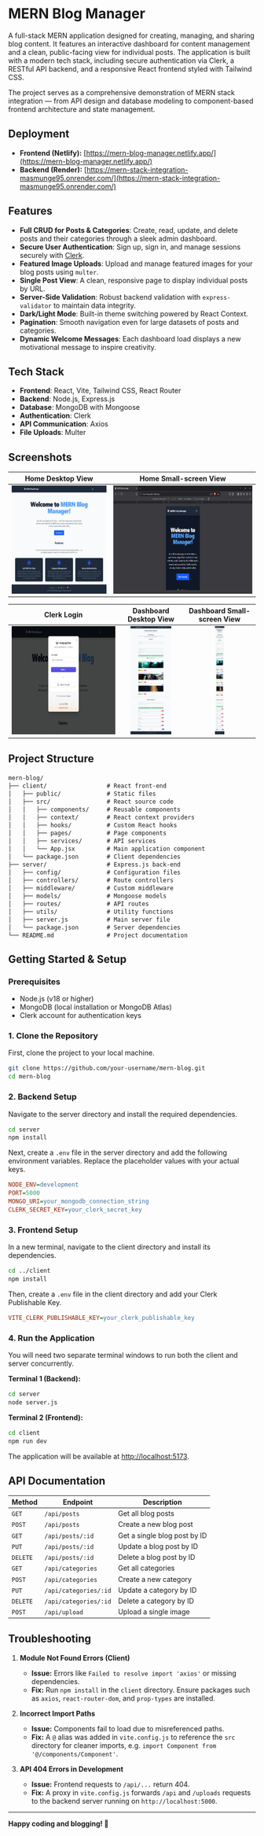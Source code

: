 # MERN Blog Manager

A full-stack MERN application designed for creating, managing, and sharing blog content. It features an interactive dashboard for content management and a clean, public-facing view for individual posts. The application is built with a modern tech stack, including secure authentication via Clerk, a RESTful API backend, and a responsive React frontend styled with Tailwind CSS.

The project serves as a comprehensive demonstration of MERN stack integration — from API design and database modeling to component-based frontend architecture and state management.

## Deployment

- **Frontend (Netlify):** [https://mern-blog-manager.netlify.app/](https://mern-blog-manager.netlify.app/)
- **Backend (Render):** [https://mern-stack-integration-masmunge95.onrender.com/](https://mern-stack-integration-masmunge95.onrender.com/)

## Features

- **Full CRUD for Posts & Categories**: Create, read, update, and delete posts and their categories through a sleek admin dashboard.
- **Secure User Authentication**: Sign up, sign in, and manage sessions securely with [Clerk](https://clerk.com/).
- **Featured Image Uploads**: Upload and manage featured images for your blog posts using `multer`.
- **Single Post View**: A clean, responsive page to display individual posts by URL.
- **Server-Side Validation**: Robust backend validation with `express-validator` to maintain data integrity.
- **Dark/Light Mode**: Built-in theme switching powered by React Context.
- **Pagination**: Smooth navigation even for large datasets of posts and categories.
- **Dynamic Welcome Messages**: Each dashboard load displays a new motivational message to inspire creativity.

## Tech Stack

- **Frontend**: React, Vite, Tailwind CSS, React Router  
- **Backend**: Node.js, Express.js  
- **Database**: MongoDB with Mongoose  
- **Authentication**: Clerk  
- **API Communication**: Axios
- **File Uploads**: Multer  

## Screenshots

| Home Desktop View | Home Small-screen View |
|:----------------:|:---------------------:|
| <img src="client/public/Home-desktop-view.jpeg" alt="MERN Blog Manager Home Page Desktop View" height="220" /> | <img src="client/public/Home-small-view.png" alt="MERN Blog Manager Home Page Small-screen View" height="220" /> |

| Clerk Login | Dashboard Desktop View | Dashboard Small-screen View |
|:-----------:|:---------------------:|:--------------------------:|
| <img src="client/public/Clerk-login.png" alt="MERN Blog Manager Clerk Login Page" height="220" /> | <img src="client/public/Dashboard-desktop-view.jpeg" alt="MERN Blog Manager Dashboard Desktop View" height="220" /> | <img src="client/public/Dashboard-small-view.jpeg" alt="MERN Blog Manager Dashboard Small-screen View" height="220" /> |

## Project Structure

```
mern-blog/
├── client/                 # React front-end
│   ├── public/             # Static files
│   ├── src/                # React source code
│   │   ├── components/     # Reusable components
│   │   ├── context/        # React context providers
│   │   ├── hooks/          # Custom React hooks
│   │   ├── pages/          # Page components
│   │   ├── services/       # API services
│   │   └── App.jsx         # Main application component
│   └── package.json        # Client dependencies
├── server/                 # Express.js back-end
│   ├── config/             # Configuration files
│   ├── controllers/        # Route controllers
│   ├── middleware/         # Custom middleware
│   ├── models/             # Mongoose models
│   ├── routes/             # API routes
│   ├── utils/              # Utility functions
│   ├── server.js           # Main server file
│   └── package.json        # Server dependencies
└── README.md               # Project documentation
```

## Getting Started & Setup

### Prerequisites
- Node.js (v18 or higher)
- MongoDB (local installation or MongoDB Atlas)
- Clerk account for authentication keys

### 1. Clone the Repository
First, clone the project to your local machine.

```bash
git clone https://github.com/your-username/mern-blog.git
cd mern-blog
```

### 2. Backend Setup
Navigate to the server directory and install the required dependencies.

```bash
cd server
npm install
```

Next, create a `.env` file in the server directory and add the following environment variables. Replace the placeholder values with your actual keys.

```ini
NODE_ENV=development
PORT=5000
MONGO_URI=your_mongodb_connection_string
CLERK_SECRET_KEY=your_clerk_secret_key
```

### 3. Frontend Setup
In a new terminal, navigate to the client directory and install its dependencies.

```bash
cd ../client
npm install
```

Then, create a `.env` file in the client directory and add your Clerk Publishable Key.

```ini
VITE_CLERK_PUBLISHABLE_KEY=your_clerk_publishable_key
```

### 4. Run the Application
You will need two separate terminal windows to run both the client and server concurrently.  

**Terminal 1 (Backend):**
```bash
cd server
node server.js
```

**Terminal 2 (Frontend):**
```bash
cd client
npm run dev
```

The application will be available at [http://localhost:5173](http://localhost:5173).

## API Documentation

| Method  | Endpoint              | Description                    |
|----------|----------------------|--------------------------------|
| `GET`    | `/api/posts`         | Get all blog posts             |
| `POST`   | `/api/posts`         | Create a new blog post         |
| `GET`    | `/api/posts/:id`     | Get a single blog post by ID   |
| `PUT`    | `/api/posts/:id`     | Update a blog post by ID       |
| `DELETE` | `/api/posts/:id`     | Delete a blog post by ID       |
| `GET`    | `/api/categories`    | Get all categories             |
| `POST`   | `/api/categories`    | Create a new category          |
| `PUT`    | `/api/categories/:id`| Update a category by ID        |
| `DELETE` | `/api/categories/:id`| Delete a category by ID        |
| `POST`   | `/api/upload`        | Upload a single image          |

## Troubleshooting

1. **Module Not Found Errors (Client)**  
   - **Issue:** Errors like `Failed to resolve import 'axios'` or missing dependencies.  
   - **Fix:** Run `npm install` in the `client` directory. Ensure packages such as `axios`, `react-router-dom`, and `prop-types` are installed.

2. **Incorrect Import Paths**  
   - **Issue:** Components fail to load due to misreferenced paths.  
   - **Fix:** A `@` alias was added in `vite.config.js` to reference the `src` directory for cleaner imports, e.g. `import Component from '@/components/Component'`.

3. **API 404 Errors in Development**  
   - **Issue:** Frontend requests to `/api/...` return 404.  
   - **Fix:** A proxy in `vite.config.js` forwards `/api` and `/uploads` requests to the backend server running on `http://localhost:5000`.

---

**Happy coding and blogging! 🚀**
